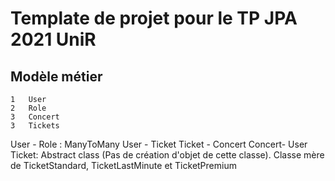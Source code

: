 # Template de projet pour le TP JPA 2021 UniR
## Modèle métier
    1   User
    2   Role
    3   Concert
    3   Tickets
User - Role : ManyToMany
User - Ticket
Ticket - Concert
Concert- User
Ticket: Abstract class (Pas de création d'objet de cette classe). Classe mère de TicketStandard, TicketLastMinute et TicketPremium

